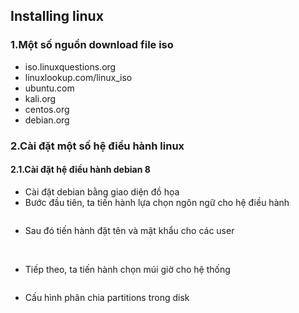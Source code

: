 ## Installing linux
### 1.Một số nguồn download file iso
- iso.linuxquestions.org
- linuxlookup.com/linux_iso
- ubuntu.com
- kali.org
- centos.org
- debian.org

### 2.Cài đặt một số hệ điều hành linux
#### 2.1.Cài đặt hệ điều hành debian 8
- Cài đặt debian bằng giao diện đồ họa
- Bước đầu tiên, ta tiến hành lựa chọn ngôn ngữ cho hệ điều hành
<img src=''>

- Sau đó tiến hành đặt tên và mật khẩu cho các user
<img src=''>
<img src=''>
<img src=''>

- Tiếp theo, ta tiến hành chọn múi giờ cho hệ thống
<img src=''>
 
- Cấu hình phân chia partitions trong disk
<img src=''>

